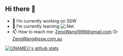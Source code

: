 ## Hi there 👋

- 🔭 I’m currently working on SSW
- 🌱 I’m currently learning ![.Net](https://img.shields.io/badge/.NET-5C2D91?style=for-the-badge&logo=.net&logoColor=white)
- 📫 How to reach me: ZenoWang1999@gmail.com Or ZenoWang@ssw.com.au

[![{{NAME}}'s github stats](https://github-readme-stats.vercel.app/api?username={{USERNAME}}&theme=dark)](https://github.com/{{USERNAME}}/github-readme-stats)
